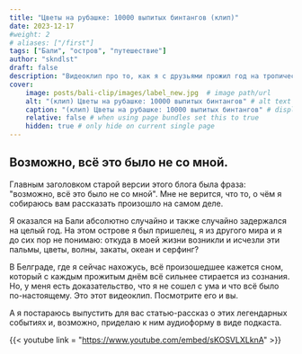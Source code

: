 ```yaml
---
title: "Цветы на рубашке: 10000 выпитых бинтангов (клип)"
date: 2023-12-17
#weight: 2
# aliases: ["/first"]
tags: ["Бали", "остров", "путешествие"]
author: "skndlst"
draft: false
description: "Видеоклип про то, как я с друзьями прожил год на тропическом острове"
cover:
    image: posts/bali-clip/images/label_new.jpg  # image path/url
    alt: "(клип) Цветы на рубашке: 10000 выпитых бинтангов" # alt text
    caption: "(клип) Цветы на рубашке: 10000 выпитых бинтангов" # display caption under cover
    relative: false # when using page bundles set this to true
    hidden: true # only hide on current single page
---
```


## Возможно, всё это было не со мной.

Главным заголовком старой версии этого блога была фраза: "возможно, всё это было не со мной". Мне не верится, что то, о чём я собираюсь вам рассказать произошло на самом деле. 

 Я оказался на Бали абсолютно случайно и также случайно задержался на целый год. На этом острове я был пришелец, я из другого мира и я до сих пор не понимаю: откуда в моей жизни возникли и исчезли эти пальмы, цветы, волны, закаты, океан и серфинг?

 В Белграде, где я сейчас нахожусь, всё произошедшее кажется сном, который с каждым прожитым днём всё сильнее стирается из сознания. Но, у меня есть доказательство, что я не сошел с ума и что всё было по-настоящему. Это этот видеоклип. Посмотрите его и вы. 

А я постараюсь выпустить для вас статью-рассказ о этих легендарных событиях и, возможно, приделаю к ним аудиоформу в виде подкаста. 

{{< youtube link = "https://www.youtube.com/embed/sKOSVLXLknA" >}}